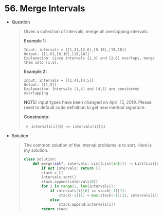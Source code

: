 # 56. Merge Intervals

- Question

  > Given a collection of intervals, merge all overlapping intervals.
  >
  > **Example 1:**
  >
  > ```
  > Input: intervals = [[1,3],[2,6],[8,10],[15,18]]
  > Output: [[1,6],[8,10],[15,18]]
  > Explanation: Since intervals [1,3] and [2,6] overlaps, merge them into [1,6].
  > ```
  >
  > **Example 2:**
  >
  > ```
  > Input: intervals = [[1,4],[4,5]]
  > Output: [[1,5]]
  > Explanation: Intervals [1,4] and [4,5] are considered overlapping.
  > ```
  >
  > **NOTE:** input types have been changed on April 15, 2019. Please reset to default code definition to get new method signature.
  >
  >  
  >
  > **Constraints:**
  >
  > - `intervals[i][0] <= intervals[i][1]`

- Solution

  > The common solution of the interval problems is to sort. Here is my solution.
  >
  > ```python
  > class Solution:
  >     def merge(self, intervals: List[List[int]]) -> List[List[int]]:
  >         if not intervals: return []
  >         stack = []
  >         intervals.sort()
  >         stack.append(intervals[0])
  >         for i in range(1, len(intervals)):
  >             if intervals[i][0] <= stack[-1][1]:
  >                 stack[-1][1] = max(stack[-1][1], intervals[i][1])
  >             else:
  >                 stack.append(intervals[i])
  >         return stack
  > ```

  